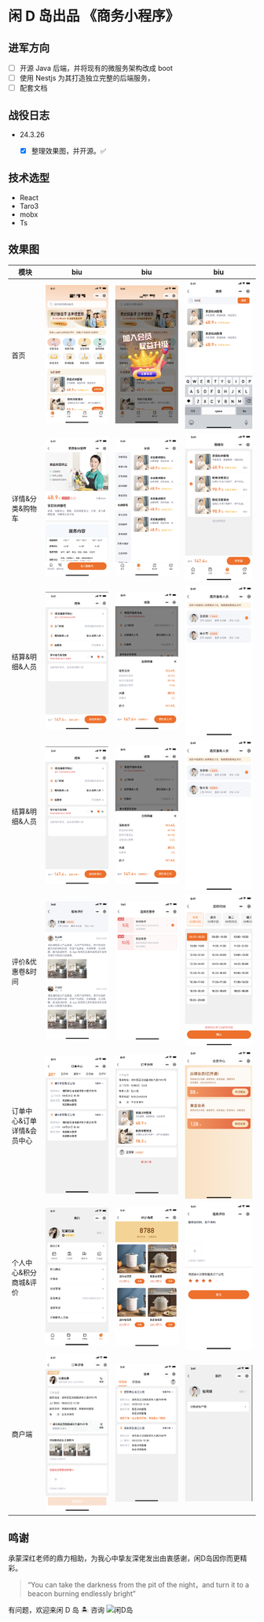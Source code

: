 # 闲 D 岛出品 《商务小程序》

## 进军方向

-   [ ] 开源 Java 后端，并将现有的微服务架构改成 boot
-   [ ] 使用 Nestjs 为其打造独立完整的后端服务，
-   [ ] 配套文档

## 战役日志

-   24.3.26
    -   [x] 整理效果图，并开源。✅




## 技术选型

-   React
-   Taro3
-   mobx
-   Ts

## 效果图

| 模块                       | biu                          | biu                             | biu                            |
| -------------------------- | ---------------------------- | ------------------------------- | ------------------------------ |
| 首页                       | ![首页](/.image/home/1.png)  | ![活动通知](/.image/home/2.png) | ![搜索](.image/home/3.png)     |
| 详情&分类&购物车           | ![详情](/.image/home/4.png)  | ![分类](/.image/home/5.png)     | ![购物车](/.image/home/6.png)  |
| 结算&明细&人员             | ![详情](/.image/home/7.png)  | ![分类](/.image/home/8.png)     | ![购物车](/.image/home/9.png)  |
| 结算&明细&人员             | ![详情](/.image/home/7.png)  | ![分类](/.image/home/8.png)     | ![购物车](/.image/home/9.png)  |
| 评价&优惠卷&时间           | ![详情](/.image/home/10.png) | ![分类](/.image/home/11.png)    | ![购物车](/.image/home/12.png) |
| 订单中心&订单详情&会员中心 | ![详情](/.image/home/13.png) | ![分类](/.image/home/14.png)    | ![购物车](/.image/home/15.png) |
| 个人中心&积分商城&评价     | ![详情](/.image/home/16.png) | ![分类](/.image/home/17.png)    | ![购物车](/.image/home/18.png) |
| 商户端                     | ![详情](/.image/home/19.png) | ![分类](/.image/home/20.png)    | ![购物车](/.image/home/21.png) |


## 鸣谢
承蒙深红老师的鼎力相助，为我心中挚友深佬发出由衷感谢，闲D岛因你而更精彩。

> “You can take the darkness from the pit of the night，and turn it to a beacon burning endlessly bright”


有问题，欢迎来闲 D 岛 🏝️ 咨询
![闲D岛](https://qiniu.moderate.run/IMG_4020.JPG)
